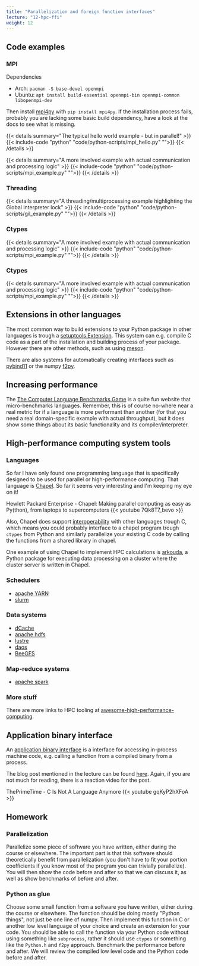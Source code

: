 ```yaml
---
title: "Parallelization and foreign function interfaces"
lecture: "12-hpc-ffi"
weight: 12
---
```


## Code examples

### MPI

Dependencies

- Arch: `pacman -S base-devel openmpi`
- Ubuntu: `apt install build-essential openmpi-bin openmpi-common libopenmpi-dev`

Then install [mpi4py](https://mpi4py.readthedocs.io/en/stable/) with `pip install mpi4py`. If the
installation process fails, probably you are lacking some basic build dependency, have a look at the
docs to see what is missing.

{{< details summary="The typical hello world example - but in parallel!" >}}
{{< include-code "python" "code/python-scripts/mpi_hello.py" "">}}
{{< /details >}}

{{< details summary="A more involved example with actual communication and processing logic" >}}
{{< include-code "python" "code/python-scripts/mpi_example.py" "">}}
{{< /details >}}

### Threading

{{< details summary="A threading/multiprocessing example highlighting the Global interpreter lock" >}}
{{< include-code "python" "code/python-scripts/gil_example.py" "">}}
{{< /details >}}

### Ctypes

{{< details summary="A more involved example with actual communication and processing logic" >}}
{{< include-code "python" "code/python-scripts/mpi_example.py" "">}}
{{< /details >}}


### Ctypes

{{< details summary="A more involved example with actual communication and processing logic" >}}
{{< include-code "python" "code/python-scripts/mpi_example.py" "">}}
{{< /details >}}


## Extensions in other languages

The most common way to build extensions to your Python package in other languages is trough a
[setuptools Extension](https://setuptools.pypa.io/en/stable/userguide/ext_modules.html). This system
can e.g. compile C code as a part of the installation and building process of your package. However
there are other methods, such as using [meson](https://mesonbuild.com/index.html).

There are also systems for automatically creating interfaces such as [pybind11](https://github.com/pybind/pybind11) or the numpy [f2py](https://numpy.org/doc/stable/f2py/).

## Increasing performance

The [The Computer Language Benchmarks Game](https://benchmarksgame-team.pages.debian.net/benchmarksgame/index.html) is a quite fun website that micro-benchmarks languages. Remember, this is of course no-where near a real metric for if a language is more performant than another (for that you need a real domain-specific example with actual throughput), but it does show some things about its basic functionality and its compiler/interpreter.


## High-performance computing system tools

### Languages

So far I have only found one programming language that is specifically designed to be used for
parallel or high-performance computing. That language is [Chapel](https://chapel-lang.org/). So far
it seems very interesting and I'm keeping my eye on it!

Hewlett Packard Enterprise - Chapel: Making parallel computing as easy as Py(thon), from laptops to supercomputers
{{< youtube 7Qk8T7_bevo >}}

Also, Chapel does support
[interoperability](https://chapel-lang.org/docs/language/spec/interoperability.html) with other
languages trough C, which means you could probably interface to a chapel program trough `ctypes`
from Python and similarly parallelize your existing C code by calling the functions from a shared
library in chapel.

One example of using Chapel to implement HPC calculations is
[arkouda](https://github.com/Bears-R-Us/arkouda), a Python package for executing data processing on
a cluster where the cluster server is written in Chapel.


### Schedulers

- [apache YARN](https://hadoop.apache.org/docs/current/hadoop-yarn/hadoop-yarn-site/YARN.html)
- [slurm](https://slurm.schedmd.com/documentation.html)

### Data systems

- [dCache](https://github.com/dCache/dcache)
- [apache hdfs](https://hadoop.apache.org/docs/stable/hadoop-project-dist/hadoop-hdfs/HdfsDesign.html)
- [lustre](https://www.lustre.org/)
- [daos](https://daos.io/)
- [BeeGFS](https://www.beegfs.io/c/)

### Map-reduce systems

- [apache spark](https://spark.apache.org/docs/latest/api/python/index.html)

### More stuff

There are more links to HPC tooling at [awesome-high-performance-computing](https://github.com/trevor-vincent/awesome-high-performance-computing).


## Application binary interface

An [application binary interface](https://en.wikipedia.org/wiki/Application_binary_interface) is a
interface for accessing in-process machine code, e.g. calling a function from a compiled binary from
a process.

The blog post mentioned in the lecture can be found
[here](https://faultlore.com/blah/c-isnt-a-language/). Again, if you are not much for reading, there
is a reaction video for the post.

ThePrimeTime - C Is Not A Language Anymore
{{< youtube gqKyP2hXFoA >}}


## Homework

### Parallelization

Parallelize some piece of software you have written, either during the course or elsewhere. The
important part is that this software should theoretically benefit from parallelization (you don't
have to fit your portion coefficients if you know most of the program you can trivially parallelize). You
will then show the code before and after so that we can discuss it, as well as show benchmarks of before and after.

### Python as glue

Choose some small function from a software you have written, either during the course or elsewhere. The function should be doing mostly "Python things", not just be one line of numpy. Then implement this function in C or another low level language of your choice and create an extension for your code. You should be able to call the function via your Python code without using something like `subprocess`, rather it should use `ctypes` or something like the `Python.h` and `f2py` approach. Benchmark the performance before and after. We will review the compiled low level code and the Python code before and after.
